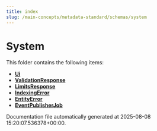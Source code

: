 ```yaml
---
title: index
slug: /main-concepts/metadata-standard/schemas/system
---
```


# System

This folder contains the following items:

- [**Ui**](/main-concepts/metadata-standard/schemas/system/ui)
- [**ValidationResponse**](/main-concepts/metadata-standard/schemas/system/validationresponse)
- [**LimitsResponse**](/main-concepts/metadata-standard/schemas/system/limitsresponse)
- [**IndexingError**](/main-concepts/metadata-standard/schemas/system/indexingerror)
- [**EntityError**](/main-concepts/metadata-standard/schemas/system/entityerror)
- [**EventPublisherJob**](/main-concepts/metadata-standard/schemas/system/eventpublisherjob)


Documentation file automatically generated at 2025-08-08 15:20:07.536378+00:00.
